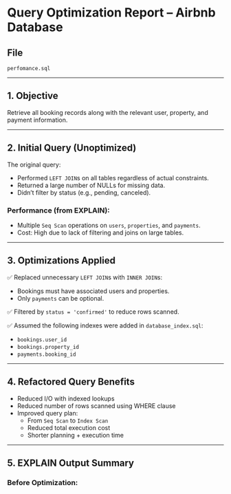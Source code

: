 # Query Optimization Report – Airbnb Database

## File
`perfomance.sql`

---

## 1. Objective

Retrieve all booking records along with the relevant user, property, and payment information.

---

## 2. Initial Query (Unoptimized)

The original query:
- Performed `LEFT JOIN`s on all tables regardless of actual constraints.
- Returned a large number of NULLs for missing data.
- Didn’t filter by status (e.g., pending, canceled).

### Performance (from EXPLAIN):
- Multiple `Seq Scan` operations on `users`, `properties`, and `payments`.
- Cost: High due to lack of filtering and joins on large tables.

---

## 3. Optimizations Applied

✅ Replaced unnecessary `LEFT JOIN`s with `INNER JOIN`s:
- Bookings must have associated users and properties.
- Only `payments` can be optional.

✅ Filtered by `status = 'confirmed'` to reduce rows scanned.

✅ Assumed the following indexes were added in `database_index.sql`:
- `bookings.user_id`
- `bookings.property_id`
- `payments.booking_id`

---

## 4. Refactored Query Benefits

- Reduced I/O with indexed lookups
- Reduced number of rows scanned using WHERE clause
- Improved query plan:
  - From `Seq Scan` to `Index Scan`
  - Reduced total execution cost
  - Shorter planning + execution time

---

## 5. EXPLAIN Output Summary

### Before Optimization:
